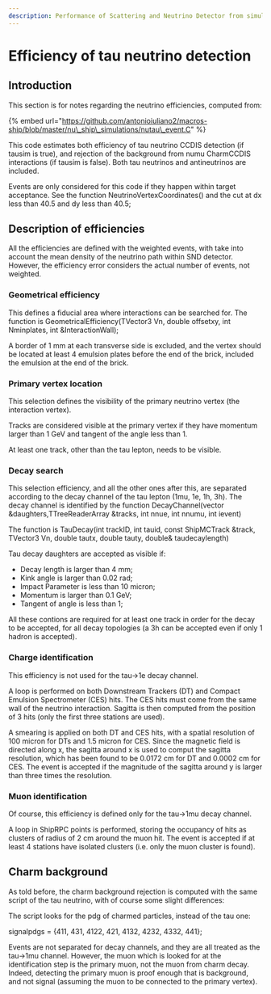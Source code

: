 ```yaml
---
description: Performance of Scattering and Neutrino Detector from simulation
---
```


# Efficiency of tau neutrino detection

## Introduction

This section is for notes regarding the neutrino efficiencies, computed from:

{% embed url="https://github.com/antonioiuliano2/macros-ship/blob/master/nu\_ship\_simulations/nutau\_event.C" %}

This code estimates both efficiency of tau neutrino CCDIS detection \(if tausim is true\), and rejection of the background from numu CharmCCDIS interactions \(if tausim is false\). Both  tau neutrinos and antineutrinos are included. 

Events are only considered for this code if they happen within target acceptance. See the function NeutrinoVertexCoordinates\(\) and the cut at dx less than 40.5 and dy less than 40.5;

## Description of efficiencies

All the efficiencies are defined with the weighted events, with take into account the mean density of the neutrino path within SND detector. However, the efficiency error considers the actual number of events, not weighted.

### Geometrical efficiency

This defines a fiducial area where interactions can be searched for. The function is GeometricalEfficiency\(TVector3 Vn, double offsetxy, int Nminplates, int &InteractionWall\);

A border of 1 mm at each transverse side is excluded, and the vertex should be located at least 4 emulsion plates before the end of the brick, included the emulsion at the end of the brick.

### Primary vertex location

This selection defines the visibility of the primary neutrino vertex \(the interaction vertex\).

Tracks are considered visible at the primary vertex if they have momentum larger than 1 GeV and tangent of the angle less than 1. 

At least one track, other than the tau lepton, needs to be visible.

### Decay search

This selection efficiency, and all the other ones after this, are separated according to the decay channel of the tau lepton \(1mu, 1e, 1h, 3h\). The decay channel is identified by the function DecayChannel\(vector &daughters,TTreeReaderArray &tracks, int nnue, int nnumu, int ievent\)

The function is TauDecay\(int trackID, int tauid, const ShipMCTrack &track, TVector3 Vn, double tautx, double tauty, double& taudecaylength\)

Tau decay daughters are accepted as visible if:

* Decay length is larger than 4 mm;
* Kink angle is larger than 0.02 rad;
* Impact Parameter is less than 10 micron;
* Momentum is larger than 0.1 GeV;
* Tangent of angle is less than 1;

All these contions are required for at least one track in order for the decay to be accepted, for all decay topologies \(a 3h can be accepted even if only 1 hadron is accepted\).

### Charge identification

This efficiency is not used for the tau-&gt;1e decay channel.

A loop is performed on both Downstream Trackers \(DT\) and Compact Emulsion Spectrometer \(CES\) hits. The CES hits must come from the same wall of the neutrino interaction. Sagitta is then computed from the position of 3 hits \(only the first three stations are used\).

A smearing is applied on both DT and CES hits, with a spatial resolution of 100 micron for DTs and 1.5 micron for CES. Since the magnetic field is directed along x, the sagitta around x is used to comput the sagitta resolution, which has been found to be 0.0172 cm for DT and 0.0002 cm for CES. The event is accepted if the magnitude of the sagitta around y is larger than three times the resolution.

### Muon identification 

Of course, this efficiency is defined only for the tau-&gt;1mu decay channel.

A loop in ShipRPC points is performed, storing the occupancy of hits as clusters of radius of 2 cm around the muon hit. The event is accepted if at least 4 stations have isolated clusters \(i.e. only the muon cluster is found\).

## Charm background

As told before, the charm background rejection is computed with the same script of the tau neutrino, with of course some slight differences:

The script looks for the pdg of charmed particles, instead of the tau one:

signalpdgs = {411, 431, 4122, 421, 4132, 4232, 4332, 441};

Events are not separated for decay channels, and they are all treated as the tau-&gt;1mu channel. However, the muon which is looked for at the identification step is the primary muon, not the muon from charm decay. Indeed, detecting the primary muon is proof enough that is background, and not signal \(assuming the muon to be connected to the primary vertex\).

